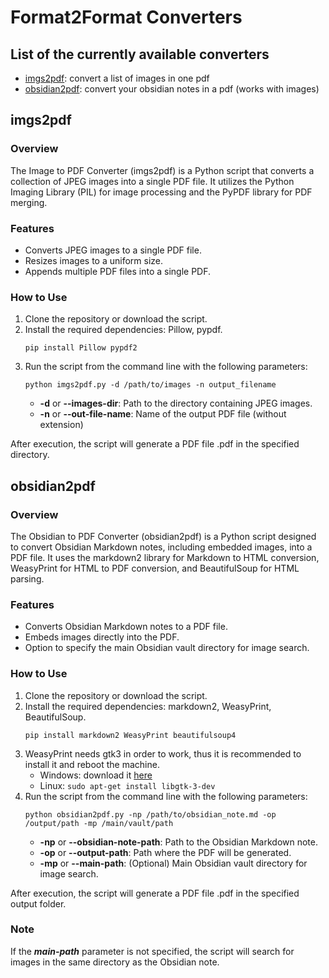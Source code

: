 # Format2Format Converters
## List of the currently available converters
- [imgs2pdf](#imgs2pdf): convert a list of images in one pdf
- [obsidian2pdf](#obsidian2pdf): convert your obsidian notes in a pdf (works with images) 

## imgs2pdf
### Overview
The Image to PDF Converter (imgs2pdf) is a Python script that converts a collection of JPEG images into a single PDF file. It utilizes the Python Imaging Library (PIL) for image processing and the PyPDF library for PDF merging.

### Features
- Converts JPEG images to a single PDF file.
- Resizes images to a uniform size.
- Appends multiple PDF files into a single PDF.

### How to Use
1. Clone the repository or download the script.
2. Install the required dependencies: Pillow, pypdf.
    ```
    pip install Pillow pypdf2
    ```
3. Run the script from the command line with the following parameters:
    ```
    python imgs2pdf.py -d /path/to/images -n output_filename
    ```
    - __-d__ or __--images-dir__: Path to the directory containing JPEG images.
    - __-n__ or __--out-file-name__: Name of the output PDF file (without extension)

After execution, the script will generate a PDF file .pdf in the specified directory.

## obsidian2pdf
### Overview
The Obsidian to PDF Converter (obsidian2pdf) is a Python script designed to convert Obsidian Markdown notes, including embedded images, into a PDF file. It uses the markdown2 library for Markdown to HTML conversion, WeasyPrint for HTML to PDF conversion, and BeautifulSoup for HTML parsing.

### Features
- Converts Obsidian Markdown notes to a PDF file.
- Embeds images directly into the PDF.
- Option to specify the main Obsidian vault directory for image search.

### How to Use
1. Clone the repository or download the script.
2. Install the required dependencies: markdown2, WeasyPrint, BeautifulSoup.
    ```
    pip install markdown2 WeasyPrint beautifulsoup4
    ```
3. WeasyPrint needs gtk3 in order to work, thus it is recommended to install it and reboot the machine.
    - Windows: download it [here](https://github.com/tschoonj/GTK-for-Windows-Runtime-Environment-Installer/releases)
    - Linux: ```sudo apt-get install libgtk-3-dev```
4. Run the script from the command line with the following parameters:
    ```
    python obsidian2pdf.py -np /path/to/obsidian_note.md -op /output/path -mp /main/vault/path
    ```
    - __-np__ or __--obsidian-note-path__: Path to the Obsidian Markdown note.
    - __-op__ or __--output-path__: Path where the PDF will be generated.
    - __-mp__ or __--main-path__: (Optional) Main Obsidian vault directory for image search.

After execution, the script will generate a PDF file .pdf in the specified output folder.

### Note
If the __*main-path*__ parameter is not specified, the script will search for images in the same directory as the Obsidian note.
